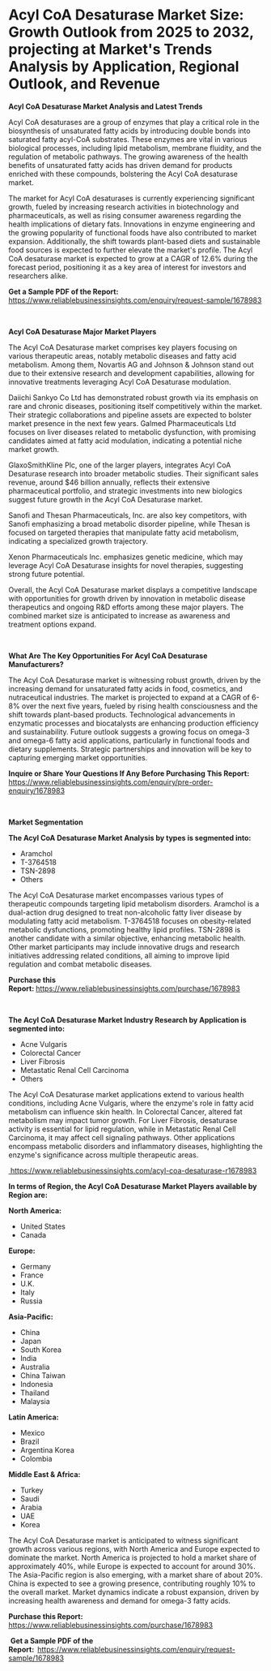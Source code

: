<p><h1>Acyl CoA Desaturase Market Size: Growth Outlook from 2025 to 2032, projecting at Market's Trends Analysis by Application, Regional Outlook, and Revenue</h1></p><p><strong>Acyl CoA Desaturase Market Analysis and Latest Trends</strong></p>
<p><p>Acyl CoA desaturases are a group of enzymes that play a critical role in the biosynthesis of unsaturated fatty acids by introducing double bonds into saturated fatty acyl-CoA substrates. These enzymes are vital in various biological processes, including lipid metabolism, membrane fluidity, and the regulation of metabolic pathways. The growing awareness of the health benefits of unsaturated fatty acids has driven demand for products enriched with these compounds, bolstering the Acyl CoA desaturase market.</p><p>The market for Acyl CoA desaturases is currently experiencing significant growth, fueled by increasing research activities in biotechnology and pharmaceuticals, as well as rising consumer awareness regarding the health implications of dietary fats. Innovations in enzyme engineering and the growing popularity of functional foods have also contributed to market expansion. Additionally, the shift towards plant-based diets and sustainable food sources is expected to further elevate the market's profile. The Acyl CoA desaturase market is expected to grow at a CAGR of 12.6% during the forecast period, positioning it as a key area of interest for investors and researchers alike.</p></p>
<p><strong>Get a Sample PDF of the Report:&nbsp;</strong> <a href="https://www.reliablebusinessinsights.com/enquiry/request-sample/1678983?utm_campaign=2753&utm_medium=2&utm_source=Github&utm_content=ia&utm_term=19042025&utm_id=acyl-coa-desaturase">https://www.reliablebusinessinsights.com/enquiry/request-sample/1678983</a></p>
<p>&nbsp;</p>
<p><strong>Acyl CoA Desaturase Major Market Players</strong></p>
<p><p>The Acyl CoA Desaturase market comprises key players focusing on various therapeutic areas, notably metabolic diseases and fatty acid metabolism. Among them, Novartis AG and Johnson & Johnson stand out due to their extensive research and development capabilities, allowing for innovative treatments leveraging Acyl CoA Desaturase modulation.</p><p>Daiichi Sankyo Co Ltd has demonstrated robust growth via its emphasis on rare and chronic diseases, positioning itself competitively within the market. Their strategic collaborations and pipeline assets are expected to bolster market presence in the next few years. Galmed Pharmaceuticals Ltd focuses on liver diseases related to metabolic dysfunction, with promising candidates aimed at fatty acid modulation, indicating a potential niche market growth.</p><p>GlaxoSmithKline Plc, one of the larger players, integrates Acyl CoA Desaturase research into broader metabolic studies. Their significant sales revenue, around $46 billion annually, reflects their extensive pharmaceutical portfolio, and strategic investments into new biologics suggest future growth in the Acyl CoA Desaturase market.</p><p>Sanofi and Thesan Pharmaceuticals, Inc. are also key competitors, with Sanofi emphasizing a broad metabolic disorder pipeline, while Thesan is focused on targeted therapies that manipulate fatty acid metabolism, indicating a specialized growth trajectory.</p><p>Xenon Pharmaceuticals Inc. emphasizes genetic medicine, which may leverage Acyl CoA Desaturase insights for novel therapies, suggesting strong future potential.</p><p>Overall, the Acyl CoA Desaturase market displays a competitive landscape with opportunities for growth driven by innovation in metabolic disease therapeutics and ongoing R&D efforts among these major players. The combined market size is anticipated to increase as awareness and treatment options expand.</p></p>
<p>&nbsp;</p>
<p><strong>What Are The Key Opportunities For Acyl CoA Desaturase Manufacturers?</strong></p>
<p><p>The Acyl CoA Desaturase market is witnessing robust growth, driven by the increasing demand for unsaturated fatty acids in food, cosmetics, and nutraceutical industries. The market is projected to expand at a CAGR of 6-8% over the next five years, fueled by rising health consciousness and the shift towards plant-based products. Technological advancements in enzymatic processes and biocatalysts are enhancing production efficiency and sustainability. Future outlook suggests a growing focus on omega-3 and omega-6 fatty acid applications, particularly in functional foods and dietary supplements. Strategic partnerships and innovation will be key to capturing emerging market opportunities.</p></p>
<p><strong>Inquire or Share Your Questions If Any Before Purchasing This Report:</strong> <a href="https://www.reliablebusinessinsights.com/enquiry/pre-order-enquiry/1678983?utm_campaign=2753&utm_medium=2&utm_source=Github&utm_content=ia&utm_term=19042025&utm_id=acyl-coa-desaturase">https://www.reliablebusinessinsights.com/enquiry/pre-order-enquiry/1678983</a></p>
<p>&nbsp;</p>
<p><strong>Market Segmentation</strong></p>
<p><strong>The Acyl CoA Desaturase Market Analysis by types is segmented into:</strong></p>
<p><ul><li>Aramchol</li><li>T-3764518</li><li>TSN-2898</li><li>Others</li></ul></p>
<p><p>The Acyl CoA Desaturase market encompasses various types of therapeutic compounds targeting lipid metabolism disorders. Aramchol is a dual-action drug designed to treat non-alcoholic fatty liver disease by modulating fatty acid metabolism. T-3764518 focuses on obesity-related metabolic dysfunctions, promoting healthy lipid profiles. TSN-2898 is another candidate with a similar objective, enhancing metabolic health. Other market participants may include innovative drugs and research initiatives addressing related conditions, all aiming to improve lipid regulation and combat metabolic diseases.</p></p>
<p><strong>Purchase this Report:&nbsp;</strong><a href="https://www.reliablebusinessinsights.com/purchase/1678983?utm_campaign=2753&utm_medium=2&utm_source=Github&utm_content=ia&utm_term=19042025&utm_id=acyl-coa-desaturase">https://www.reliablebusinessinsights.com/purchase/1678983</a></p>
<p>&nbsp;</p>
<p><strong>The Acyl CoA Desaturase Market Industry Research by Application is segmented into:</strong></p>
<p><ul><li>Acne Vulgaris</li><li>Colorectal Cancer</li><li>Liver Fibrosis</li><li>Metastatic Renal Cell Carcinoma</li><li>Others</li></ul></p>
<p><p>The Acyl CoA Desaturase market applications extend to various health conditions, including Acne Vulgaris, where the enzyme's role in fatty acid metabolism can influence skin health. In Colorectal Cancer, altered fat metabolism may impact tumor growth. For Liver Fibrosis, desaturase activity is essential for lipid regulation, while in Metastatic Renal Cell Carcinoma, it may affect cell signaling pathways. Other applications encompass metabolic disorders and inflammatory diseases, highlighting the enzyme's significance across multiple therapeutic areas.</p></p>
<p><a href="https://www.reliablebusinessinsights.com/acyl-coa-desaturase-r1678983?utm_campaign=2753&utm_medium=2&utm_source=Github&utm_content=ia&utm_term=19042025&utm_id=acyl-coa-desaturase">&nbsp;https://www.reliablebusinessinsights.com/acyl-coa-desaturase-r1678983</a></p>
<p><strong>In terms of Region, the Acyl CoA Desaturase Market Players available by Region are:</strong></p>
<p>
    <p> <strong> North America: </strong>
        <ul>
            <li>United States</li>
            <li>Canada</li>
        </ul>
        </p> 
    <p> <strong> Europe: </strong>
        <ul>
            <li>Germany</li>
            <li>France</li>
            <li>U.K.</li>
            <li>Italy</li>
            <li>Russia</li>
        </ul>
        </p> 
    <p> <strong> Asia-Pacific: </strong>
        <ul>
            <li>China</li>
            <li>Japan</li>
            <li>South Korea</li>
            <li>India</li>
            <li>Australia</li>
            <li>China Taiwan</li>
            <li>Indonesia</li>
            <li>Thailand</li>
            <li>Malaysia</li>
        </ul>
        </p> 
    <p> <strong> Latin America: </strong>
        <ul>
            <li>Mexico</li>
            <li>Brazil</li>
            <li>Argentina Korea</li>
            <li>Colombia</li>
        </ul>
        </p> 
    <p> <strong> Middle East & Africa: </strong>
        <ul>
            <li>Turkey</li>
            <li>Saudi</li>
            <li>Arabia</li>
            <li>UAE</li>
            <li>Korea</li>
        </ul>
    </p>
    </p>
<p><p>The Acyl CoA Desaturase market is anticipated to witness significant growth across various regions, with North America and Europe expected to dominate the market. North America is projected to hold a market share of approximately 40%, while Europe is expected to account for around 30%. The Asia-Pacific region is also emerging, with a market share of about 20%. China is expected to see a growing presence, contributing roughly 10% to the overall market. Market dynamics indicate a robust expansion, driven by increasing health awareness and demand for omega-3 fatty acids.</p></p>
<p><strong>Purchase this Report: </strong><a href="https://www.reliablebusinessinsights.com/purchase/1678983?utm_campaign=2753&utm_medium=2&utm_source=Github&utm_content=ia&utm_term=19042025&utm_id=acyl-coa-desaturase">https://www.reliablebusinessinsights.com/purchase/1678983</a></p>
<p>&nbsp;<strong>Get a Sample PDF of the Report:&nbsp;&nbsp;</strong><a href="https://www.reliablebusinessinsights.com/enquiry/request-sample/1678983?utm_campaign=2753&utm_medium=2&utm_source=Github&utm_content=ia&utm_term=19042025&utm_id=acyl-coa-desaturase">https://www.reliablebusinessinsights.com/enquiry/request-sample/1678983</a></p>
<p><strong></strong></p>
<p><p></p><p></p><p></p></p>